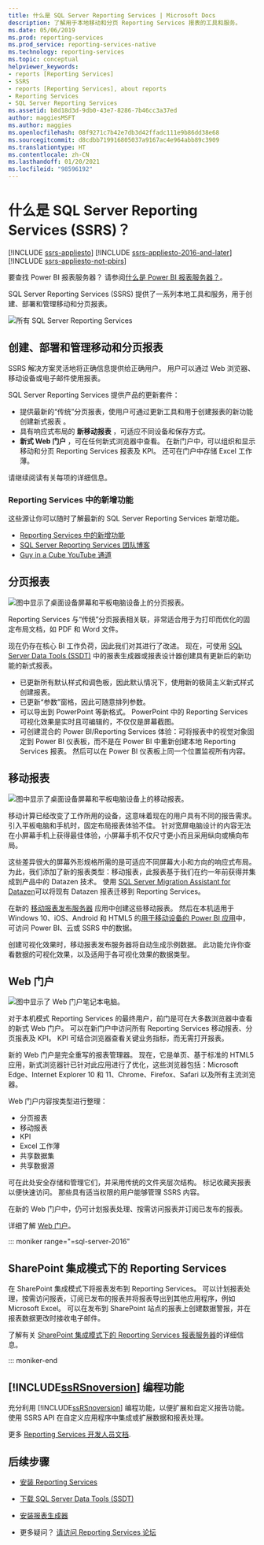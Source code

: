 ```yaml
---
title: 什么是 SQL Server Reporting Services | Microsoft Docs
description: 了解用于本地移动和分页 Reporting Services 报表的工具和服务。
ms.date: 05/06/2019
ms.prod: reporting-services
ms.prod_service: reporting-services-native
ms.technology: reporting-services
ms.topic: conceptual
helpviewer_keywords:
- reports [Reporting Services]
- SSRS
- reports [Reporting Services], about reports
- Reporting Services
- SQL Server Reporting Services
ms.assetid: b8d18d3d-9db0-43e7-8286-7b46cc3a37ed
author: maggiesMSFT
ms.author: maggies
ms.openlocfilehash: 08f9271c7b42e7db3d42ffadc111e9b86dd38e68
ms.sourcegitcommit: d8cdbb719916805037a9167ac4e964abb89c3909
ms.translationtype: HT
ms.contentlocale: zh-CN
ms.lasthandoff: 01/20/2021
ms.locfileid: "98596192"
---
```

# <a name="what-is-sql-server-reporting-services-ssrs"></a>什么是 SQL Server Reporting Services (SSRS)？

[!INCLUDE [ssrs-appliesto](../includes/ssrs-appliesto.md)] [!INCLUDE [ssrs-appliesto-2016-and-later](../includes/ssrs-appliesto-2016-and-later.md)] [!INCLUDE [ssrs-appliesto-not-pbirs](../includes/ssrs-appliesto-not-pbirs.md)]

要查找 Power BI 报表服务器？ 请参阅[什么是 Power BI 报表服务器？](/power-bi/report-server/get-started)。

SQL Server Reporting Services (SSRS) 提供了一系列本地工具和服务，用于创建、部署和管理移动和分页报表。

![所有 SQL Server Reporting Services](../reporting-services/media/ss-reporting-services-all-together.png "所有 SQL Server Reporting Services")

## <a name="create-deploy-and-manage-mobile-and-paginated-reports"></a>创建、部署和管理移动和分页报表

SSRS 解决方案灵活地将正确信息提供给正确用户。 用户可以通过 Web 浏览器、移动设备或电子邮件使用报表。

SQL Server Reporting Services 提供产品的更新套件：

* 提供最新的“传统”分页报表，使用户可通过更新工具和用于创建报表的新功能创建新式报表  。
* 具有响应式布局的 **新移动报表** ，可适应不同设备和保存方式。
* **新式 Web 门户** ，可在任何新式浏览器中查看。 在新门户中，可以组织和显示移动和分页 Reporting Services 报表及 KPI。 还可在门户中存储 Excel 工作薄。

请继续阅读有关每项的详细信息。

### <a name="whats-new-in-reporting-services"></a>Reporting Services 中的新增功能

这些源让你可以随时了解最新的 SQL Server Reporting Services 新增功能。

* [Reporting Services 中的新增功能](../reporting-services/what-s-new-in-sql-server-reporting-services-ssrs.md)
* [SQL Server Reporting Services 团队博客](/archive/blogs/sqlrsteamblog/)
* [Guy in a Cube YouTube 通道](https://www.youtube.com/channel/UCFp1vaKzpfvoGai0vE5VJ0w)

## <a name="paginated-reports"></a>分页报表

![图中显示了桌面设备屏幕和平板电脑设备上的分页报表。](../reporting-services/media/ssrs-paginated-reports.png)

Reporting Services 与“传统”分页报表相关联，非常适合用于为打印而优化的固定布局文档，如 PDF 和 Word 文件。

现在仍存在核心 BI 工作负荷，因此我们对其进行了改进。 现在，可使用 [SQL Server Data Tools (SSDT)](../reporting-services/tools/reporting-services-in-sql-server-data-tools-ssdt.md) 中的报表生成器或报表设计器创建具有更新后的新功能的新式报表。

* 已更新所有默认样式和调色板，因此默认情况下，使用新的极简主义新式样式创建报表。
* 已更新“参数”窗格，因此可随意排列参数。
* 可以导出到 PowerPoint 等新格式。 PowerPoint 中的 Reporting Services 可视化效果是实时且可编辑的，不仅仅是屏幕截图。
* 可创建混合的 Power BI/Reporting Services 体验：可将报表中的视觉对象固定到 Power BI 仪表板，而不是在 Power BI 中重新创建本地 Reporting Services 报表。 然后可以在 Power BI 仪表板上同一个位置监视所有内容。

## <a name="mobile-reports"></a>移动报表

![图中显示了桌面设备屏幕和平板电脑设备上的移动报表。](../reporting-services/media/ssrs-mobile-reports.png)

移动计算已经改变了工作所用的设备，这意味着现在的用户具有不同的报告需求。 引入平板电脑和手机时，固定布局报表体验不佳。 针对宽屏电脑设计的内容无法在小屏幕手机上获得最佳体验，小屏幕手机不仅尺寸更小而且采用纵向或横向布局。

这些差异很大的屏幕外形规格所需的是可适应不同屏幕大小和方向的响应式布局。 为此，我们添加了新的报表类型：移动报表，此报表基于我们在约一年前获得并集成到产品中的 Datazen 技术。 使用 [SQL Server Migration Assistant for Datazen](https://www.microsoft.com/download/details.aspx?id=53128)可以将现有 Datazen 报表迁移到 Reporting Services。

在新的 [移动报表发布服务器](../reporting-services/mobile-reports/create-mobile-reports-with-sql-server-mobile-report-publisher.md) 应用中创建这些移动报表。 然后在本机适用于 Windows 10、iOS、Android 和 HTML5 的[用于移动设备的 Power BI 应用](https://powerbi.microsoft.com/documentation/powerbi-power-bi-apps-for-mobile-devices/)中，可访问 Power BI、云或 SSRS 中的数据。

创建可视化效果时，移动报表发布服务器将自动生成示例数据。 此功能允许你查看数据的可视化效果，以及适用于各可视化效果的数据类型。

## <a name="web-portal"></a>Web 门户

![图中显示了 Web 门户笔记本电脑。](../reporting-services/media/ssrs-web-portal.png)

对于本机模式 Reporting Services 的最终用户，前门是可在大多数浏览器中查看的新式 Web 门户。 可以在新门户中访问所有 Reporting Services 移动报表、分页报表及 KPI。 KPI 可结合浏览器查看关键业务指标，而无需打开报表。

新的 Web 门户是完全重写的报表管理器。 现在，它是单页、基于标准的 HTML5 应用，新式浏览器针已针对此应用进行了优化，这些浏览器包括：Microsoft Edge、Internet Explorer 10 和 11、Chrome、Firefox、Safari 以及所有主流浏览器。

Web 门户内容按类型进行整理：

* 分页报表
* 移动报表 
* KPI
* Excel 工作薄
* 共享数据集
* 共享数据源

可在此处安全存储和管理它们，并采用传统的文件夹层次结构。 标记收藏夹报表以便快速访问。 那些具有适当权限的用户能够管理 SSRS 内容。

在新的 Web 门户中，仍可计划报表处理、按需访问报表并订阅已发布的报表。

详细了解 [Web 门户](../reporting-services/web-portal-ssrs-native-mode.md)。

::: moniker range="=sql-server-2016"

## <a name="reporting-services-in-sharepoint-integrated-mode"></a>SharePoint 集成模式下的 Reporting Services

在 SharePoint 集成模式下将报表发布到 Reporting Services。 可以计划报表处理，按需访问报表，订阅已发布的报表并将报表导出到其他应用程序，例如 Microsoft Excel。 可以在发布到 SharePoint 站点的报表上创建数据警报，并在报表数据更改时接收电子邮件。  

了解有关 [SharePoint 集成模式下的 Reporting Services 报表服务器](../reporting-services/report-server-sharepoint/reporting-services-report-server-sharepoint-mode.md)的详细信息。

::: moniker-end

## <a name="ssrsnoversion-programming-features"></a>[!INCLUDE[ssRSnoversion](../includes/ssrsnoversion-md.md)] 编程功能

充分利用 [!INCLUDE[ssRSnoversion](../includes/ssrsnoversion-md.md)] 编程功能，以便扩展和自定义报告功能。 使用 SSRS API 在自定义应用程序中集成或扩展数据和报表处理。

更多 [Reporting Services 开发人员文档](../reporting-services/reporting-services-developer-documentation.md).

## <a name="next-steps"></a>后续步骤

* [安装 Reporting Services](../reporting-services/install-windows/install-reporting-services.md)
* [下载 SQL Server Data Tools (SSDT)](../ssdt/download-sql-server-data-tools-ssdt.md)
* [安装报表生成器](../reporting-services/install-windows/install-report-builder.md)

* 更多疑问？ [请访问 Reporting Services 论坛](https://go.microsoft.com/fwlink/?LinkId=620231)